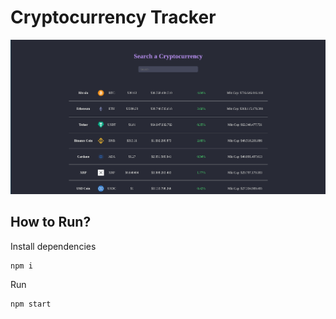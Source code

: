 
# Cryptocurrency Tracker



<p align="center">
  <img src="https://github.com/gf-teixeira/react-cryptotracker/blob/main/public/cryptotracker.png">
</p>

## How to Run?

Install dependencies

    npm i
    
Run

    npm start
